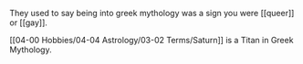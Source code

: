 They used to say being into greek mythology was a sign you were [[queer]] or [[gay]]. 

[[04-00 Hobbies/04-04 Astrology/03-02 Terms/Saturn]] is a Titan in Greek Mythology.